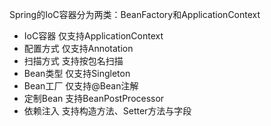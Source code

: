 Spring的IoC容器分为两类：BeanFactory和ApplicationContext

- IoC容器 仅支持ApplicationContext 
- 配置方式	仅支持Annotation 
- 扫描方式	支持按包名扫描 
- Bean类型	仅支持Singleton 
- Bean工厂		仅支持@Bean注解 
- 定制Bean		支持BeanPostProcessor 
- 依赖注入		支持构造方法、Setter方法与字段